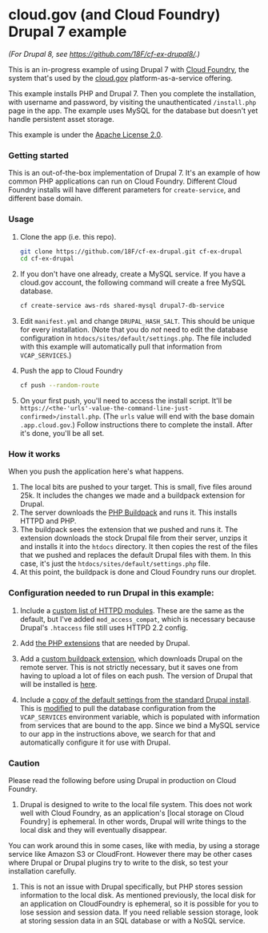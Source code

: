 # cloud.gov (and Cloud Foundry) Drupal 7 example

_(For Drupal 8, see https://github.com/18F/cf-ex-drupal8/.)_

This is an in-progress example of using Drupal 7 with [Cloud Foundry](https://cloudfoundry.org), the system that's used by the [cloud.gov](https://cloud.gov) platform-as-a-service offering.

This example installs PHP and Drupal 7. Then you complete the installation, with username and password, by visiting the unauthenticated `/install.php` page in the app. The example uses MySQL for the database but doesn't yet handle persistent asset storage.

This example is under the [Apache License 2.0](http://www.apache.org/licenses/LICENSE-2.0).

### Getting started

This is an out-of-the-box implementation of Drupal 7.  It's an example of how common PHP applications can run on Cloud Foundry. Different Cloud Foundry installs will have different parameters for `create-service`, and different base domain.

### Usage

1. Clone the app (i.e. this repo).

    ```bash
    git clone https://github.com/18F/cf-ex-drupal.git cf-ex-drupal
    cd cf-ex-drupal
    ```

1.  If you don't have one already, create a MySQL service. If you have a cloud.gov account, the following command will create a free MySQL database.

    ```bash
    cf create-service aws-rds shared-mysql drupal7-db-service
    ```

1. Edit `manifest.yml` and change `DRUPAL_HASH_SALT`. This should be unique for every installation. (Note that you do *not* need to edit the database configuration in `htdocs/sites/default/settings.php`. The file included with this example will automatically pull that information from `VCAP_SERVICES`.)

2. Push the app to Cloud Foundry

    ```bash
    cf push --random-route
    ```

1. On your first push, you'll need to access the install script. It'll be `https://<the-'urls'-value-the-command-line-just-confirmed>/install.php`. (The `urls` value will end with the base domain `.app.cloud.gov`.) Follow instructions there to complete the install.  After it's done, you'll be all set.

### How it works

When you push the application here's what happens.

1. The local bits are pushed to your target. This is small, five files around 25k. It includes the changes we made and a buildpack extension for Drupal.
1. The server downloads the [PHP Buildpack] and runs it. This installs HTTPD and PHP.
1. The buildpack sees the extension that we pushed and runs it. The extension downloads the stock Drupal file from their server, unzips it and installs it into the `htdocs` directory. It then copies the rest of the files that we pushed and replaces the default Drupal files with them. In this case, it's just the `htdocs/sites/default/settings.php` file.
1. At this point, the buildpack is done and Cloud Foundry runs our droplet.


### Configuration needed to run Drupal in this example:

1. Include a [custom list of HTTPD modules](https://github.com/cloudfoundry-samples/cf-ex-drupal/blob/master/.bp-config/httpd/extra/httpd-modules.conf#L15).  These are the same as the default, but I've added `mod_access_compat`, which is necessary because Drupal's `.htaccess` file still uses HTTPD 2.2 config.

1. Add [the PHP extensions](https://github.com/cloudfoundry-samples/cf-ex-drupal/blob/master/.bp-config/options.json#L2) that are needed by Drupal.

1. Add a [custom buildpack extension](https://github.com/cloudfoundry-samples/cf-ex-drupal/blob/master/.extensions/drupal/extension.py), which downloads Drupal on the remote server.  This is not strictly necessary, but it saves one from having to upload a lot of files on each push.  The version of Drupal that will be installed is [here](https://github.com/cloudfoundry-samples/cf-ex-drupal/blob/master/.extensions/drupal/extension.py#L15).

1. Include a [copy of the default settings from the standard Drupal install](https://github.com/cloudfoundry-samples/cf-ex-drupal/blob/master/htdocs/sites/default/settings.php).  This is [modified](https://github.com/cloudfoundry-samples/cf-ex-drupal/blob/master/htdocs/sites/default/settings.php#L216-L251) to pull the database configuration from the `VCAP_SERVICES` environment variable, which is populated with information from services that are bound to the app.  Since we bind a MySQL service to our app in the instructions above, we search for that and automatically configure it for use with Drupal.

### Caution

Please read the following before using Drupal in production on Cloud Foundry.

1. Drupal is designed to write to the local file system.  This does not work well with Cloud Foundry, as an application's [local storage on Cloud Foundry] is ephemeral.  In other words, Drupal will write things to the local disk and they will eventually disappear.

  You can work around this in some cases, like with media, by using a storage service like Amazon S3 or CloudFront.  However there may be other cases where Drupal or Drupal plugins try to write to the disk, so test your installation carefully.

1. This is not an issue with Drupal specifically, but PHP stores session information to the local disk.  As mentioned previously, the local disk for an application on CloudFoundry is ephemeral, so it is possible for you to lose session and session data.  If you need reliable session storage, look at storing session data in an SQL database or with a NoSQL service.


[PHP Buildpack]:https://github.com/cloudfoundry/php-buildpack
[local storage on CloudFoundry]:https://docs.cloudfoundry.org/devguide/deploy-apps/prepare-to-deploy.html#filesystem
